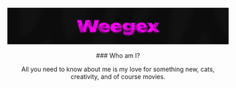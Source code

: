 ![Header](https://github.com/weegex/weegex/blob/main/header.jpg)

<p align="center">### Who am I?</p>
<p align="center">All you need to know about me is my love for something new, cats, creativity, and of course movies.</p>
